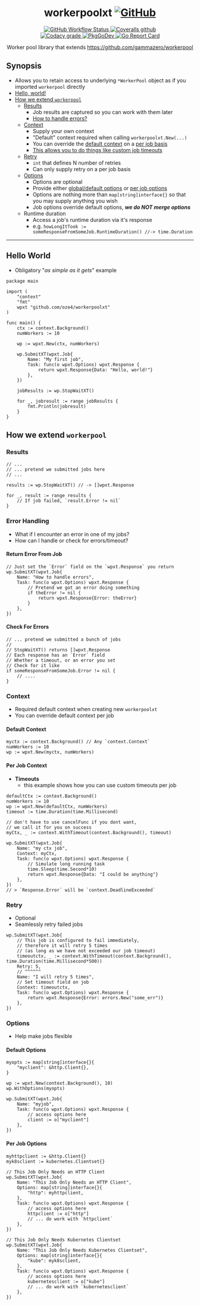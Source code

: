 
<h1 align="center">workerpoolxt<span>
<a href="https://github.com/oze4/workerpoolxt/blob/master/LICENSE">
<img alt="GitHub" src="https://img.shields.io/github/license/oze4/workerpoolxt?style=social">
</a></span></h1>


<p align="center">
<a href="https://github.com/oze4/workerpoolxt/actions?query=workflow%3ABuild">
<img alt="GitHub Workflow Status" src="https://img.shields.io/github/workflow/status/oze4/workerpoolxt/Build?logo=github&style=flat-square">
</a>
<a href="https://coveralls.io/github/oze4/workerpoolxt">
<img alt="Coveralls github" src="https://img.shields.io/coveralls/github/oze4/workerpoolxt?label=coveralls&logo=coveralls&style=flat-square">
  <br />
  <a href="https://app.codacy.com/gh/oze4/workerpoolxt/dashboard">
<img alt="Codacy grade" src="https://img.shields.io/codacy/grade/782dd1e1d8844b129f4de4df7984b537?logo=codacy&style=flat-square">
</a>
  <a href="https://pkg.go.dev/github.com/oze4/workerpoolxt">
    <img title="PkgGoDev" src="https://img.shields.io/badge/%20%20%20-reference-29beb0?style-for-the-badge&logo=go&labelColor=gray&logoColor=white&message=reference&style=flat-square" >
  </a>
    <a href="https://goreportcard.com/report/github.com/oze4/workerpoolxt">
    <img title="Go Report Card" src="https://goreportcard.com/badge/github.com/oze4/workerpoolxt?style=flat-square" >
  </a>
</p>
<p align="center">
  Worker pool library that extends <a href="https://github.com/gammazero/workerpool">https://github.com/gammazero/workerpool</a>
</p>

## Synopsis

  - Allows you to retain access to underlying `*WorkerPool` object as if you imported `workerpool` directly
  - [Hello, world!](#hello-world)
  - [How we extend `workerpool`](#how-we-extend-workerpool)
    - [Results](#results)
      - Job results are captured so you can work with them later
      - [How to handle errors?](#error-handling)
    - [Context](#context)
      - Supply your own context
      - "Default" context required when calling `workerpoolxt.New(...)`
      - You can override the [default context](#default-context) on a [per job basis](#per-job-context)
      - [This allows you to do things like custom job timeouts](#per-job-context)
    - [Retry](#retry)
      - `int` that defines N number of retries
      - Can only supply retry on a per job basis
    - [Options](#options)
      - Options are optional
      - Provide either [global/default options](#default-options) or [per job options](#per-job-options)
      - Options are nothing more than `map[string]interface{}` so that you may supply anything you wish
      - Job options override default options, **_we do NOT merge options_**
    - Runtime duration
      - Access a job's runtime duration via it's response
      - e.g. `howLongItTook := someResponseFromSomeJob.RuntimeDuration() //-> time.Duration`

---

## Hello World

- Obligatory "*as simple as it gets*" example

```golang
package main

import (
    "context"
    "fmt"
    wpxt "github.com/oze4/workerpoolxt"
)

func main() {
    ctx := context.Background()
    numWorkers := 10

    wp := wpxt.New(ctx, numWorkers)

    wp.SubmitXT(wpxt.Job{
        Name: "My first job",
        Task: func(o wpxt.Options) wpxt.Response {
            return wpxt.Response{Data: "Hello, world!"}
        },
    })

    jobResults := wp.StopWaitXT()

    for _, jobresult := range jobResults {
        fmt.Println(jobresult)
    }
}
```

## How we extend `workerpool`

### Results

```golang
// ...
// ... pretend we submitted jobs here
// ...

results := wp.StopWaitXT() // -> []wpxt.Response

for _, result := range results {
    // If job failed, `result.Error != nil`
}
```

### Error Handling

- What if I encounter an error in one of my jobs?
- How can I handle or check for errors/timeout?

#### Return Error From Job

```golang
// Just set the `Error` field on the `wpxt.Response` you return
wp.SubmitXT(wpxt.Job{
    Name: "How to handle errors",
    Task: func(o wpxt.Options) wpxt.Response {
        // Pretend we got an error doing something
        if theError != nil {
            return wpxt.Response{Error: theError}
        }
    },
})
```

#### Check For Errors

```golang
// ... pretend we submitted a bunch of jobs
//
// StopWaitXT() returns []wpxt.Response
// Each response has an `Error` field
// Whether a timeout, or an error you set
// Check for it like
if someResponseFromSomeJob.Error != nil {
    // ....
}
```

### Context

 - Required default context when creating new `workerpoolxt`
 - You can override default context per job

#### Default Context

```golang
myctx := context.Background() // Any `context.Context`
numWorkers := 10
wp := wpxt.New(myctx, numWorkers)
```

#### Per Job Context

 - **Timeouts**
   - this example shows how you can use custom timeouts per job

```golang
defaultCtx := context.Background()
numWorkers := 10
wp := wpxt.New(defaultCtx, numWorkers)
timeout := time.Duration(time.Millisecond)

// don't have to use cancelFunc if you dont want, 
// we call it for you on success
myCtx, _ := context.WithTimeout(context.Background(), timeout)

wp.SubmitXT(wpxt.Job{
    Name: "my ctx job",
    Context: myCtx,
    Task: func(o wpxt.Options) wpxt.Response {
        // Simulate long running task
        time.Sleep(time.Second*10) 
        return wpxt.Response{Data: "I could be anything"}
    },
})
// > `Response.Error` will be `context.DeadlineExceeded`
```

### Retry

- Optional
- Seamlessly retry failed jobs

```golang
wp.SubmitXT(wpxt.Job{
    // This job is configured to fail immediately, 
    // therefore it will retry 5 times
    // (as long as we have not exceeded our job timeout)
    timeoutctx, _ := context.WithTimeout(context.Background(), time.Duration(time.Millisecond*500))
    Retry: 5,
    // ^^^^^^
    Name: "I will retry 5 times",
    // Set timeout field on job
    Context: timeoutctx,
    Task: func(o wpxt.Options) wpxt.Response {
        return wpxt.Response{Error: errors.New("some_err")}
    },
})
```

### Options

- Help make jobs flexible

#### Default Options

```golang
myopts := map[string]interface{}{
    "myclient": &http.Client{},
}

wp := wpxt.New(context.Background(), 10)
wp.WithOptions(myopts)

wp.SubmitXT(wpxt.Job{
    Name: "myjob",
    Task: func(o wpxt.Options) wpxt.Response {
        // access options here
        client := o["myclient"]
    },
})
```

#### Per Job Options

```golang
myhttpclient := &http.Client{}
myk8sclient := kubernetes.Clientset{}

// This Job Only Needs an HTTP Client
wp.SubmitXT(wpxt.Job{
    Name: "This Job Only Needs an HTTP Client",
    Options: map[string]interface{}{
        "http": myhttpclient,
    },
    Task: func(o wpxt.Options) wpxt.Response {
        // access options here
        httpclient := o["http"]
        // ... do work with `httpclient`
    },
})

// This Job Only Needs Kubernetes Clientset
wp.SubmitXT(wpxt.Job{
    Name: "This Job Only Needs Kubernetes Clientset",
    Options: map[string]interface{}{
        "kube": myk8sclient,
    },
    Task: func(o wpxt.Options) wpxt.Response {
        // access options here
        kubernetesclient := o["kube"]
        // ... do work with `kubernetesclient`
    },
})
```
